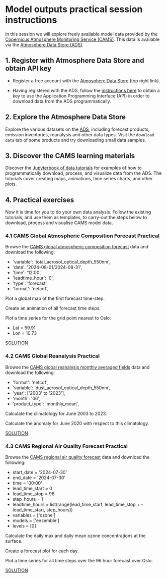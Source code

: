 # Model outputs practical session instructions

In this session we will explore freely available model data provided by the [Copernicus Atmosphere Monitoring Service (CAMS)](https://atmosphere.copernicus.eu/). This data is available via the [Atmosphere Data Store (ADS)](https://ads-beta.atmosphere.copernicus.eu/).

## 1. Register with Atmosphere Data Store and obtain API key

 - Register a free account with the [Atmosphere Data Store](https://ads-beta.atmosphere.copernicus.eu/) (top right link).

 - Having registered with the ADS, follow the [instructions here](https://ads-beta.atmosphere.copernicus.eu/how-to-api) to obtain a key to use the Application Programming Interface (API) in order to download data from the ADS programmatically.

## 2. Explore the Atmosphere Data Store

Explore the various datasets on the [ADS](https://ads-beta.atmosphere.copernicus.eu/), including forecast products, emission inventories, reanalysis and other data types. Visit the `download data` tab of some products and try downloading small data samples.

## 3. Discover the CAMS learning materials

Discover the [Jupyterbook of data tutorials](https://ecmwf-projects.github.io/copernicus-training-cams) for examples of how to programmatically download, process, and visualize data from the ADS. The tutorials cover creating maps, animations, time series charts, and other plots.

## 4. Practical exercises

Now it is time for you to do your own data analysis. Follow the existing tutorials, and use them as templates, to carry-out the steps below to download, process and visualise CAMS model data.

### 4.1 CAMS Global Atmospheric Composition Forecast Practical

Browse the [CAMS global atmospheric composition forecast](https://ads-beta.atmosphere.copernicus.eu/datasets/cams-global-atmospheric-composition-forecasts?tab=overview) data and download the following:

 - 'variable': 'total_aerosol_optical_depth_550nm',
 - 'date': '2024-08-01/2024-08-31',
 - 'time': '12:00',
 - 'leadtime_hour': '0',
 - 'type': 'forecast',
 - 'format': 'netcdf',

Plot a global map of the first forecast time-step.

Create an animation of all forecast time steps.

Plot a time series for the grid point nearest to Oslo:

 - Lat = 59.91
 - Lon = 10.73

[SOLUTION](https://nbviewer.org/github/ecmwf-training/cams-act6/blob/main/03-model/cams-global-forecast.ipynb)

### 4.2 CAMS Global Reanalysis Practical

Browse the [CAMS global reanalysis monthly averaged fields](https://ads-beta.atmosphere.copernicus.eu/datasets/cams-global-reanalysis-eac4-monthly?tab=overview) data and download the following:

 - 'format': 'netcdf',
 - 'variable': 'dust_aerosol_optical_depth_550nm',
 - 'year': ['2003' to '2023'],
 - 'month': '06',
 - 'product_type': 'monthly_mean',

Calculate the climatology for June 2003 to 2023.

Calculate the anomaly for June 2020 with respect to this climatology.

[SOLUTION](https://nbviewer.org/github/ecmwf-training/cams-act6/blob/main/03-model/cams-global-reanalysis.ipynb)

### 4.3 CAMS Regional Air Quality Forecast Practical

Browse the [CAMS regional air quality forecast](https://ads-beta.atmosphere.copernicus.eu/datasets/cams-europe-air-quality-forecasts?tab=overview) data and download the following:

 - start_date = '2024-07-30'
 - end_date = '2024-07-30'
 - time = '00:00'
 - lead_time_start = 0
 - lead_time_stop = 96
 - step_hours = 1
 - leadtime_hours = list(range(lead_time_start, lead_time_stop +  - lead_time_start, step_hours))
 - variables = ['ozone']
 - models = ['ensemble']
 - levels = [0]

Calculate the daily max and daily mean ozone concentrations at the surface.

Create a forecast plot for each day.

Plot a time series for all time steps over the 96 hour forecast over Oslo.

[SOLUTION](https://nbviewer.org/github/ecmwf-training/cams-act6/blob/main/03-model/cams-regional-forecast.ipynb)